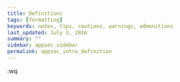 ```yaml
---
title: Definitions
tags: [formatting]
keywords: notes, tips, cautions, warnings, admonitions
last_updated: July 3, 2016
summary: ""
sidebar: appsec_sidebar
permalink: appsec_intro_definition
---
```


:wq

